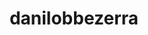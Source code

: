 ---
title: danilobbezerra
github: https://github.com/danilobbezerra
mode: light
transition: 1s
score: 76.4
archetype:
- Badges | Tags | Icons
---